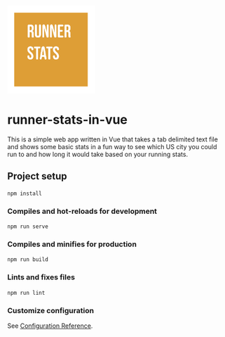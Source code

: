 
<img src="runner-stats-in-vue/public/assets/img/RunnerStatsCover.png" alt="runner stats logo" width="200">

# runner-stats-in-vue

This is a simple web app written in Vue that takes a tab delimited text file and shows some basic stats in a fun way to see which US city you could run to and how long it would take based on your running stats.

## Project setup
```
npm install
```

### Compiles and hot-reloads for development
```
npm run serve
```

### Compiles and minifies for production
```
npm run build
```

### Lints and fixes files
```
npm run lint
```

### Customize configuration
See [Configuration Reference](https://cli.vuejs.org/config/).